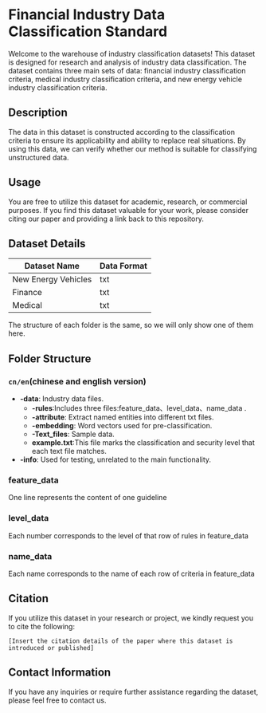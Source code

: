 # Financial Industry Data Classification Standard

Welcome to the warehouse of industry classification datasets! This dataset is designed for research and analysis of industry data classification. The dataset contains three main sets of data: financial industry classification criteria, medical industry classification criteria, and new energy vehicle industry classification criteria.

## Description

The data in this dataset is constructed according to the classification criteria to ensure its applicability and ability to replace real situations. By using this data, we can verify whether our method is suitable for classifying unstructured data.

## Usage

You are free to utilize this dataset for academic, research, or commercial purposes. If you find this dataset valuable for your work, please consider citing our paper and providing a link back to this repository.

## Dataset Details
| Dataset Name   | Data Format | 
|----------------|-------------|
| New Energy Vehicles   | txt         | 
| Finance     | txt         | 
| Medical      | txt         | 

The structure of each folder is the same, so we will only show one of them here.

## Folder Structure

### `cn/en`(chinese and english version)
- **-data**: Industry data files.
  - **-rules**:Includes three files:feature_data、level_data、name_data .
  - **-attribute**: Extract named entities into different txt files. 
  - **-embedding**: Word vectors used for pre-classification.
  - **-Text_files**: Sample data.
  - **example.txt**:This file marks the classification and security level that each text file matches.
- **-info**: Used for testing, unrelated to the main functionality.

### feature_data
One line represents the content of one guideline 

### level_data
Each number corresponds to the level of that row of rules in feature_data

### name_data
Each name corresponds to the name of each row of criteria in feature_data

## Citation

If you utilize this dataset in your research or project, we kindly request you to cite the following:
```
[Insert the citation details of the paper where this dataset is introduced or published]
```

## Contact Information

If you have any inquiries or require further assistance regarding the dataset, please feel free to contact us.
